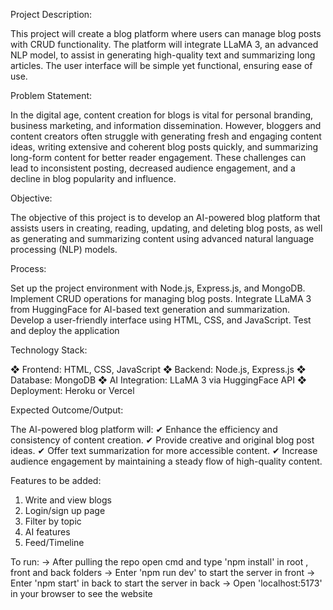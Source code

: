 Project Description:

This project will create a blog platform where users can manage blog
posts with CRUD functionality. The platform will integrate LLaMA 3, an
advanced NLP model, to assist in generating high-quality text and
summarizing long articles. The user interface will be simple yet
functional, ensuring ease of use.


Problem Statement:

In the digital age, content creation for blogs is vital for personal
branding, business marketing, and information dissemination.
However, bloggers and content creators often struggle with
generating fresh and engaging content ideas, writing extensive and
coherent blog posts quickly, and summarizing long-form content for
better reader engagement. These challenges can lead to
inconsistent posting, decreased audience engagement, and a
decline in blog popularity and influence.

Objective:

The objective of this project is to develop an AI-powered blog
platform that assists users in creating, reading, updating, and
deleting blog posts, as well as generating and summarizing
content using advanced natural language processing (NLP)
models.

Process:

 Set up the project environment with Node.js, Express.js,
and MongoDB.
 Implement CRUD operations for managing blog posts.
 Integrate LLaMA 3 from HuggingFace for AI-based text
generation and summarization.
 Develop a user-friendly interface using HTML, CSS, and
JavaScript.
 Test and deploy the application

 Technology Stack:
 
❖ Frontend: HTML, CSS, JavaScript
❖ Backend: Node.js, Express.js
❖ Database: MongoDB
❖ AI Integration: LLaMA 3 via HuggingFace API
❖ Deployment: Heroku or Vercel

Expected Outcome/Output:

The AI-powered blog platform will:
✔ Enhance the efficiency and consistency of content
creation.
✔ Provide creative and original blog post ideas.
✔ Offer text summarization for more accessible content.
✔ Increase audience engagement by maintaining a
steady flow of high-quality content.


Features to be added:

1) Write and view blogs
2) Login/sign up page
3) Filter by topic
4) AI features
5) Feed/Timeline

To run:
-> After pulling the repo open cmd and type 'npm install' in root , front and back folders
-> Enter 'npm run dev' to start the server in front
-> Enter 'npm start' in back to start the server in back
-> Open 'localhost:5173' in your browser to see the website
